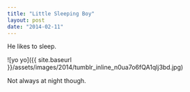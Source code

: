 ```yaml
---
title: "Little Sleeping Boy"
layout: post
date: "2014-02-11"
---
```


He likes to sleep.

![yo yo]({{ site.baseurl }}/assets/images/2014/tumblr_inline_n0ua7o6fQA1qlj3bd.jpg)

Not always at night though.
